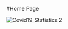#Home Page 


![Covid19_Statistics 2](https://user-images.githubusercontent.com/78107312/143689261-8d1de26c-5bd1-4d30-aa05-6f90943fc1b5.png)
